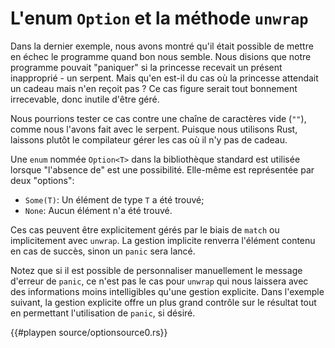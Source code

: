 # L'enum `Option` et la méthode `unwrap`

Dans la dernier exemple, nous avons montré qu'il était possible de mettre en échec le programme quand bon nous semble. Nous disions que notre programme pouvait "paniquer" si la princesse recevait un présent inapproprié - un serpent. Mais qu'en est-il du cas où la princesse attendait un cadeau mais n'en reçoit pas ? Ce cas figure serait tout bonnement irrecevable, donc inutile d'être géré.

Nous pourrions tester ce cas contre une chaîne de caractères vide (`""`), comme nous l'avons fait avec le serpent. Puisque nous utilisons Rust, laissons plutôt le compilateur gérer les cas où il n'y pas de cadeau.

Une `enum` nommée `Option<T>` dans la bibliothèque standard est utilisée lorsque "l'absence de" est une possibilité. Elle-même est représentée par deux "options":

* `Some(T)`: Un élément de type `T` a été trouvé;
* `None`: Aucun élément n'a été trouvé.

Ces cas peuvent être explicitement gérés par le biais de `match` ou implicitement avec `unwrap`. La gestion implicite renverra l'élément contenu en cas de succès, sinon un `panic` sera lancé.

Notez que si il est possible de personnaliser manuellement le message d'erreur de `panic`, ce n'est pas le cas pour `unwrap` qui nous laissera avec des informations moins intelligibles qu'une gestion explicite. Dans l'exemple suivant, la gestion explicite offre un plus grand contrôle sur le résultat tout en permettant l'utilisation de `panic`, si désiré.

{{#playpen source/optionsource0.rs}}
